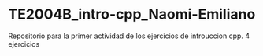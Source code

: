 # TE2004B_intro-cpp_Naomi-Emiliano
Repositorio para la primer actividad de los ejercicios de introuccion cpp. 4 ejercicios
